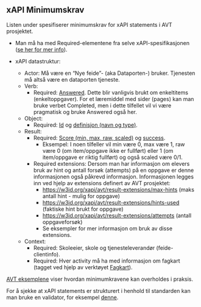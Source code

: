 ## xAPI Minimumskrav

Listen under spesifiserer minimumskrav for xAPI statements i AVT prosjektet.

* Man må ha med Required-elementene fra selve xAPI-spesifikasjonen ([se her for mer info](https://github.com/adlnet/xAPI-Spec/blob/master/xAPI-Data.md#24-statement-properties)).

* xAPI datastruktur:
  * Actor: Må være en “Nye feide”- (aka Dataporten-) bruker. Tjenesten må altså være en dataporten tjeneste.
  * Verb:
    * Required: [Answered](http://adlnet.gov/expapi/verbs/answered). Dette blir vanligvis brukt om enkeltitems (enkeltoppgaver).
    For et læremiddel med sider (pages) kan man bruke verbet Completed, men i dette tilfellet vil vi være pragmatisk og bruke Answered også her.
  * Object:
    * Required: [Id](https://github.com/adlnet/xAPI-Spec/blob/master/xAPI-Data.md#acturi) og [definisjon (navn og type)](https://github.com/adlnet/xAPI-Spec/blob/master/xAPI-Data.md#activity-definition).
  * Result:
    * Required: [Score (min, max, raw, scaled)](https://github.com/adlnet/xAPI-Spec/blob/master/xAPI-Data.md#2451-score) og [success](https://github.com/adlnet/xAPI-Spec/blob/master/xAPI-Data.md#details-12).
      * Eksempel: I noen tilfeller vil min være 0, max være 1, raw være 0 (om item/oppgave ikke er fullført) eller 1 (om item/oppgave er riktig fullført) og også scaled være 0/1.
    * Required extensions: Dersom man har informasjon om elevers bruk av hint og antall forsøk (attempts) på en oppgave er denne informasjonen også påkrevd informasjon. Informasjonen legges inn ved hjelp av extensions definert av AVT prosjektet: 
      * https://w3id.org/xapi/avt/result-extensions/max-hints (maks antall hint - mulig for oppgave)
      * https://w3id.org/xapi/avt/result-extensions/hints-used (faktiske hint brukt for oppgave)
      * https://w3id.org/xapi/avt/result-extensions/attempts (antall oppgaveforsøk)
      * Se eksempler for mer informasjon om bruk av disse extensions.
  * Context:
    * Required: Skoleeier, skole og tjenesteleverandør (feide-clientinfo).
    * Required: Hver activity må ha med informasjon om fagkart (tagget ved hjelp av verktøyet [Fagkart](https://fagkart.no/#/)).

[AVT eksemplene](./eksempler.md) viser hvordan minimumkravene kan overholdes i praksis.

For å sjekke at xAPI statements er strukturert i henhold til standarden kan man bruke en validator, for eksempel [denne](https://lrs.io/ui/tools/xapi-statement-validator/).